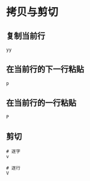 # 拷贝与剪切

## 复制当前行

```shell
yy
```

## 在当前行的下一行粘贴

```shell
p
```

## 在当前行的一行粘贴

```shell
P
```

## 剪切

```shell
# 逐字
v

# 逐行
V
```
